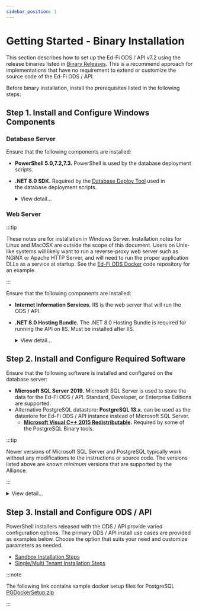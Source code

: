 ```yaml
---
sidebar_position: 1
---
```



# Getting Started - Binary Installation

This section describes how to set up the Ed-Fi ODS / API v7.2 using the release
binaries listed in [Binary
Releases](./readme.md). This is a
recommend approach for implementations that have no requirement to extend or
customize the source code of the Ed-Fi ODS / API.

Before binary installation, install the prerequisites listed in the following
steps:

## Step 1. Install and Configure Windows Components

### Database Server

Ensure that the following components are installed:

* **PowerShell 5.0,7.2,7.3.** PowerShell is used by the database deployment
  scripts.

* **.NET 8.0 SDK.** Required by the [Database Deploy
  Tool](../../platform-dev-guide/utilities/database-deploy-tool.md)
  used in the database deployment scripts.

    <details>
      <summary>View detail...</summary>

    **PowerShell 5.0**

    Verify that PowerShell 5.0 or above is installed:

    1. Press the **Windows key** 🪟 on your keyboard, type **PowerShell**,
         select **Windows PowerShell**, and press **Enter**.
    2. Type **$PSVersionTable.PSVersion**, and press **Enter**.

        ```pwsh
        PS D:\> $PSVersionTable.PSVersion

        Major  Minor  Patch  PreReleaseLabel BuildLabel
        -----  -----  -----  --------------- ----------
        7      4      5
        ```

    3. If the required version is not installed, download [Windows Management
        Framework
        5.0](https://www.microsoft.com/en-us/download/details.aspx?id=50395), which
        includes PowerShell 5.0.

    **.NET 8.0 SDK**

    Download and install the latest release of the [.NET 8.0
    SDK](https://dotnet.microsoft.com/en-us/download/dotnet/8.0)
    </details>

### Web Server

:::tip

These notes are for installation in Windows Server. Installation notes for Linux
and MacOSX are outside the scope of this document. Users on Unix-like systems
will likely want to run a reverse-proxy web server such as NGiNX or Apache HTTP
Server, and will need to run the proper application DLLs as a service at
startup. See the [Ed-Fi ODS
Docker](https://github.com/Ed-Fi-Alliance-OSS/Ed-Fi-ODS-Docker) code repository
for an example.

:::

Ensure that the following components are installed:

* **Internet Information Services.** IIS is the web server that will run the
    ODS / API.
* **.NET 8.0 Hosting Bundle.** The .NET 8.0 Hosting Bundle is required for
    running the API on IIS. Must be installed after IIS.

    <details>
      <summary>View detail...</summary>

    **Internet Information Services**

    1. Press the **Windows key** 🪟      on your keyboard, type "features",
       select **Turn Windows features on or off**, press **Enter**.
    2. Check the box next to Internet Information Services. The default
        selections will be good for most cases.
    3. Click **OK**.

    **.NET 8.0 Hosting Bundle**

    Download and install [.NET Hosting Bundle
    8.0](https://dotnet.microsoft.com/en-us/download/dotnet/8.0).

    </details>

## Step 2. Install and Configure Required Software

Ensure that the following software is installed and configured on the database
server:

* **Microsoft SQL Server 2019.** Microsoft SQL Server is used to store the
    data for the Ed-Fi ODS / API. Standard, Developer, or Enterprise Editions
    are supported.
* Alternative PostgreSQL datastore: **PostgreSQL 13.x.** can be used as the
    datastore for Ed-Fi ODS / API instance instead of Microsoft SQL Server.
  * **[Microsoft Visual C++ 2015
        Redistributable](https://www.microsoft.com/en-us/download/details.aspx?id=52685).**
        Required by some of the PostgreSQL Binary tools.

:::tip

Newer versions of Microsoft SQL Server and PostgreSQL typically work without any
modifications to the instructions or source code. The versions listed above are
known _minimum_ versions that are supported by the Alliance.

:::

<details>
  <summary>View detail...</summary>

### PostgreSQL Installation (Optional)

Install PostgreSQL 13.x on port 5432 if you intend to use PostgreSQL as a
backing datastore for the ODS / API.

### PostgreSQL Visualization Tool

Unlike SQL Server, PostgreSQL does not include a GUI to visualize the database
(commands are executed via the command line using psql). Below is a list of
various tools that work:

* [pgAdmin](https://www.pgadmin.org/download/)
* [DBeaver](https://dbeaver.com/download/)
* [DataGrip](https://www.jetbrains.com/datagrip/download)

### Install PostgreSQL

Installation of PostgreSQL can be done either using the binaries or using
Docker. The recommended solution is to use the docker install using Linux
containers.

<details>
  <summary>Installation using PostgreSQL Installer</summary>

Installation using PostgreSQL Installer

* Install using the
    PostgreSQL [installer](https://www.enterprisedb.com/downloads/postgres-postgresql-downloads).
    Version 13.x is compatible with the ODS / API.
  * Note the installer includes pgAdmin as an option.
  * The [PostgreSQL installation
        guide](https://www.enterprisedb.com/docs/supported-open-source/postgresql/installer/) has
        details.
Installation using PostgreSQL Installer

* Install using the
  PostgreSQL [installer](https://www.enterprisedb.com/downloads/postgres-postgresql-downloads).
  Version 13.x is compatible with the ODS / API.
  * Note the installer includes pgAdmin as an option.
  * The [PostgreSQL installation
    guide](https://www.enterprisedb.com/docs/supported-open-source/postgresql/installer/)
    has details.

Notes while stepping through the installation wizard:

* If you want to install only the tools uncheck PostgreSQL Server, pgAdmin 4 and
  Stack Builder.
* Enter a password for the postgres superuser.
* Use port **5432** (default).

</details>

<details>
  <summary>PostgreSQL Installation with Docker</summary>

## Installation with Docker

Initial setup with Docker:

* Install Docker using
  [this guide](https://docs.docker.com/docker-for-windows/install/).
* Create a Docker Compose file.

### Run PostgreSQL with Docker in Linux Containers

Create a Docker Compose file (name: `docker compose.yml`) to bootstrap
PostgreSQL using Linux containers. More information on the Docker Compose file
can be found [on the Docker documentation
site](https://docs.docker.com/compose/).

```yaml
version: '3.7'
services:
    pg13:
        image: postgres:13-alpine
        container_name: pg13
        volumes:
            - pg13-database:/var/lib/postgresql/data
        ports:
            - 5432:5432
        environment:
            - POSTGRES_PASSWORD=${PG_PASSWORD}
        restart: on-failure
volumes:
    pg13-database:
        driver: local
        name: pg13-database
```

Create an environment file (name: `.env`) to be consumed by Docker Compose. By
default the environment file needs to be in the same folder as the Docker
Compose file.

```ini
PG_PASSWORD=P@ssw0rd
```

Sample files for these can be downloaded from the download panel on the right.

### Data Retention and Docker Compose

Once you have set up your docker compose.yml and .env files and placed them in a
folder (e.g., C:\\PGDockerSetup), navigate to that folder in PowerShell and run
[docker compose](https://docs.docker.com/compose/). This utility reads
the docker compose.yml configuration file and runs all of the containers
described in that file.

To bring up the environment:

```pwsh
C:\PGDockerSetup>docker compose up -d
```

To stop the volumes and containers:

```pwsh
C:\PGDockerSetup>docker compose down
```

To stop the services and remove them, but retain the data in separate volumes:

```pwsh
C:\PGDockerSetup>docker compose down -v
```

</details>

### Configure pgpass.conf

A **[pgpass.conf](https://www.postgresql.org/docs/13/libpq-pgpass.html)** file
must be set up to store passwords in a location accessible by IIS. It is
required by database deployment scripts for the ODS / API. Additionally, a
[PGPASSFILE](https://www.postgresql.org/docs/13/libpq-envars.html) environment
variable should be setup to specify the location of pgpass.conf file.

Create a pgpass.conf file. Note that the password should be your Postgres
superuser password and if you are deploying Postgres via Docker, it should match
the password in your environment file.

```ini
localhost:5432:*:postgres:P@ssw0rd
```

Set the environment variable PGPASSFILE to the location of the pgpass file that
was created, which is the recommended approach. Optionally, the file can be
saved in `%APPDATA%/postgresql/pgpass.conf.`

![pgpass.conf](/img/reference/ods-api/image2020-4-9_16-43-3.png)

You can test the environment variable setup using:

```pwsh
get-item env:pgpassfile

Name                           Value
----                           -----
PGPASSFILE                     C:\PGDockerSetup\pgpass.conf
```

</details>

## Step 3. Install and Configure ODS / API

PowerShell installers released with the ODS / API provide varied configuration
options. The primary ODS / API install use cases are provided as examples below.
Choose the option that suits your need and customize parameters as needed.

* [Sandbox Installation
    Steps](./sandbox-installation-steps.md)
* [Single/Multi Tenant Installation
    Steps](./singlemulti-tenant-installation-steps.md)

:::note

The following link contains sample docker setup files for PostgreSQL
[PGDockerSetup.zip](https://edfi.atlassian.net/wiki/download/attachments/23298153/PGDockerSetup.zip?version=1&modificationDate=1708470911443&cacheVersion=1&api=v2)

:::
